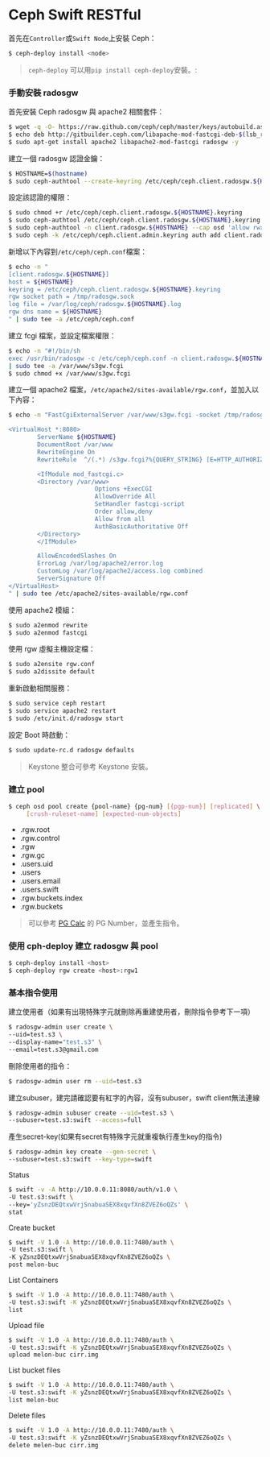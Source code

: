 # Ceph Swift RESTful
首先在```Controller```或```Swift Node```上安裝 Ceph：
```sh
$ ceph-deploy install <node>
```
> ```ceph-deploy``` 可以用```pip install ceph-deploy```安裝。:

### 手動安裝 radosgw
首先安裝 Ceph radosgw 與 apache2 相關套件：
```sh
$ wget -q -O- https://raw.github.com/ceph/ceph/master/keys/autobuild.asc | sudo apt-key add -
$ echo deb http://gitbuilder.ceph.com/libapache-mod-fastcgi-deb-$(lsb_release -sc)-x86_64-basic/ref/master $(lsb_release -sc) main | sudo tee /etc/apt/sources.list.d/ceph-fastcgi.list
$ sudo apt-get install apache2 libapache2-mod-fastcgi radosgw -y
```

建立一個 radosgw 認證金鑰：
```sh
$ HOSTNAME=$(hostname)
$ sudo ceph-authtool --create-keyring /etc/ceph/ceph.client.radosgw.${HOSTNAME}.keyring
```

設定該認證的權限：
```sh
$ sudo chmod +r /etc/ceph/ceph.client.radosgw.${HOSTNAME}.keyring
$ sudo ceph-authtool /etc/ceph/ceph.client.radosgw.${HOSTNAME}.keyring -n client.radosgw.${HOSTNAME} --gen-key
$ sudo ceph-authtool -n client.radosgw.${HOSTNAME} --cap osd 'allow rwx' --cap mon 'allow rwx' /etc/ceph/ceph.client.radosgw.${HOSTNAME}.keyring
$ sudo ceph -k /etc/ceph/ceph.client.admin.keyring auth add client.radosgw.${HOSTNAME} -i /etc/ceph/ceph.client.radosgw.${HOSTNAME}.keyring
```

新增以下內容到```/etc/ceph/ceph.conf```檔案：
```sh
$ echo -n "
[client.radosgw.${HOSTNAME}]
host = ${HOSTNAME}
keyring = /etc/ceph/ceph.client.radosgw.${HOSTNAME}.keyring
rgw socket path = /tmp/radosgw.sock
log file = /var/log/ceph/radosgw.${HOSTNAME}.log
rgw dns name = ${HOSTNAME}
" | sudo tee -a /etc/ceph/ceph.conf
```

建立 fcgi 檔案，並設定檔案權限：
```sh
$ echo -n "#!/bin/sh
exec /usr/bin/radosgw -c /etc/ceph/ceph.conf -n client.radosgw.${HOSTNAME}" \
| sudo tee -a /var/www/s3gw.fcgi
$ sudo chmod +x /var/www/s3gw.fcgi
```

建立一個 apache2 檔案，```/etc/apache2/sites-available/rgw.conf```，並加入以下內容：
```sh
$ echo -n "FastCgiExternalServer /var/www/s3gw.fcgi -socket /tmp/radosgw.sock

<VirtualHost *:8080>
        ServerName ${HOSTNAME}
        DocumentRoot /var/www
        RewriteEngine On
        RewriteRule  ^/(.*) /s3gw.fcgi?%{QUERY_STRING} [E=HTTP_AUTHORIZATION:%{HTTP:Authorization},L]

        <IfModule mod_fastcgi.c>
        <Directory /var/www>
                        Options +ExecCGI
                        AllowOverride All
                        SetHandler fastcgi-script
                        Order allow,deny
                        Allow from all
                        AuthBasicAuthoritative Off
        </Directory>
        </IfModule>

        AllowEncodedSlashes On
        ErrorLog /var/log/apache2/error.log
        CustomLog /var/log/apache2/access.log combined
        ServerSignature Off
</VirtualHost>
" | sudo tee /etc/apache2/sites-available/rgw.conf
```

使用 apache2 模組：
```sh
$ sudo a2enmod rewrite
$ sudo a2enmod fastcgi
```

使用 rgw 虛擬主機設定檔：
```sh
$ sudo a2ensite rgw.conf
$ sudo a2dissite default
```

重新啟動相關服務：
```sh
$ sudo service ceph restart
$ sudo service apache2 restart
$ sudo /etc/init.d/radosgw start
```

設定 Boot 時啟動：
```sh
$ sudo update-rc.d radosgw defaults
```

> Keystone 整合可參考 Keystone 安裝。

### 建立  pool
```sh
$ ceph osd pool create {pool-name} {pg-num} [{pgp-num}] [replicated] \
     [crush-ruleset-name] [expected-num-objects]
```
 * .rgw.root   
 * .rgw.control
 * .rgw
 * .rgw.gc
 * .users.uid
 * .users
 * .users.email
 * .users.swift          
 * .rgw.buckets.index     
 * .rgw.buckets

> 可以參考 [PG Calc](http://ceph.com/pgcalc/) 的 PG Number，並產生指令。

### 使用 cph-deploy 建立 radosgw 與 pool
```sh
$ ceph-deploy install <host>
$ ceph-deploy rgw create <host>:rgw1
```

### 基本指令使用
建立使用者（如果有出現特殊字元就刪除再重建使用者，刪除指令參考下一項）
```sh
$ radosgw-admin user create \
--uid=test.s3 \
--display-name="test.s3" \
--email=test.s3@gmail.com
```

刪除使用者的指令：
```sh
$ radosgw-admin user rm --uid=test.s3
```

建立subuser，建完請確認要有紅字的內容，沒有subuser，swift client無法連線
```sh
$ radosgw-admin subuser create --uid=test.s3 \
--subuser=test.s3:swift --access=full
```

產生secret-key(如果有secret有特殊字元就重複執行產生key的指令)
```sh
$ radosgw-admin key create --gen-secret \
--subuser=test.s3:swift --key-type=swift
```

Status
```sh
$ swift -v -A http://10.0.0.11:8080/auth/v1.0 \
-U test.s3:swift \
--key='yZsnzDEQtxwVrjSnabuaSEX8xqvfXn8ZVEZ6oQZs' \
stat
```

Create bucket
```sh
$ swift -V 1.0 -A http://10.0.0.11:7480/auth \
-U test.s3:swift \
-K yZsnzDEQtxwVrjSnabuaSEX8xqvfXn8ZVEZ6oQZs \
post melon-buc
```

List Containers
```sh
$ swift -V 1.0 -A http://10.0.0.11:7480/auth \
-U test.s3:swift -K yZsnzDEQtxwVrjSnabuaSEX8xqvfXn8ZVEZ6oQZs \
list
```

Upload file
```sh
$ swift -V 1.0 -A http://10.0.0.11:7480/auth \
-U test.s3:swift -K yZsnzDEQtxwVrjSnabuaSEX8xqvfXn8ZVEZ6oQZs \
upload melon-buc cirr.img
```

List bucket files
```sh
$ swift -V 1.0 -A http://10.0.0.11:7480/auth \
-U test.s3:swift -K yZsnzDEQtxwVrjSnabuaSEX8xqvfXn8ZVEZ6oQZs \
list melon-buc
```

Delete files
```sh
$ swift -V 1.0 -A http://10.0.0.11:7480/auth \
-U test.s3:swift -K yZsnzDEQtxwVrjSnabuaSEX8xqvfXn8ZVEZ6oQZs \
delete melen-buc cirr.img
```
